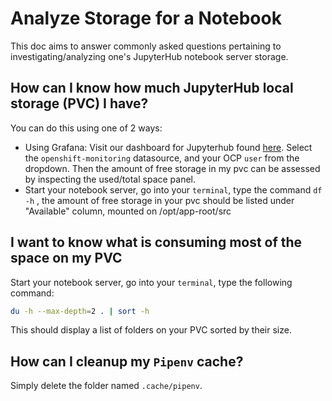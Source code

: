 # Analyze Storage for a Notebook

This doc aims to answer commonly asked questions pertaining to investigating/analyzing one's JupyterHub notebook server storage.

## How can I know how much JupyterHub local storage (PVC) I have?

You can do this using one of 2 ways:

* Using Grafana: Visit our dashboard for Jupyterhub found [here](https://grafana.operate-first.cloud/d/fuJBFErMz/jupyterhub-user-perspective?orgId=1). Select the `openshift-monitoring` datasource, and your OCP `user` from the dropdown. Then the amount of free storage in my pvc can be assessed by inspecting the used/total space panel.
* Start your notebook server, go into your `terminal`, type the command `df -h` , the amount of free storage in your pvc should be listed under "Available" column, mounted on /opt/app-root/src



## I want to know what is consuming most of the space on my PVC

Start your notebook server, go into your `terminal`, type the following command:

```bash
du -h --max-depth=2 . | sort -h
```

This should display a list of folders on your PVC sorted by their size.



## How can I cleanup my `Pipenv` cache?

Simply delete the folder named `.cache/pipenv`.
